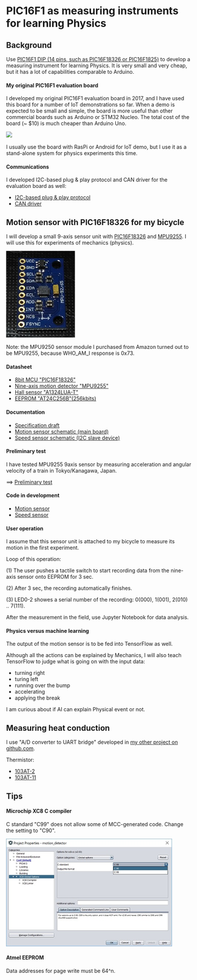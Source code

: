# PIC16F1 as measuring instruments for learning Physics

## Background

Use [PIC16F1 DIP (14 pins, such as PIC16F18326 or PIC16F1825)](http://microchipdeveloper.com/mcu1102:start) to develop a measuring instrument for learning Physics. It is very small and very cheap, but it has a lot of capabilities comparable to Arduino.

#### My original PIC16F1 evaluation board

I developed my original PIC16F1 evaluation board in 2017, and I have used this board for a number of IoT demonstrations so far. When a demo is expected to be small and simple, the board is more useful than other commercial boards such as Arduino or STM32 Nucleo. The total cost of the board (~ $10) is much cheaper than Arduino Uno.

![](https://docs.google.com/drawings/d/e/2PACX-1vTHoT0TZIyVhAgkDVHyuWkc1-_6oFHT2mF53g2q36bgH_qxplkvvRIkJ3PqJBNuTZauhhMmSiemMoZO/pub?w=680&h=400)

I usually use the board with RasPi or Android for IoT demo, but I use it as a stand-alone system for physics experiments this time.

#### Communications

I developed I2C-based plug & play protocol and CAN driver for the evaluation board as well:
- [I2C-based plug & play protocol](https://github.com/araobp/sensor-network)
- [CAN driver](https://github.com/araobp/can-bus)

## Motion sensor with PIC16F18326 for my bicycle

I will develop a small 9-axis sensor unit with [PIC16F18326](http://ww1.microchip.com/downloads/en/DeviceDoc/40001839B.pdf) and [MPU9255](https://stanford.edu/class/ee267/misc/MPU-9255-Datasheet.pdf). I will use this for experiments of mechanics (physics).

![](./doc/mpu9250_front.jpg)

Note: the MPU9250 sensor module I purchased from Amazon turned out to be MPU9255, because WHO_AM_I response is 0x73.

#### Datasheet

- [8bit MCU "PIC16F18326"](http://ww1.microchip.com/downloads/en/DeviceDoc/40001839B.pdf)
- [Nine-axis motion detector "MPU9255"](https://stanford.edu/class/ee267/misc/MPU-9255-Datasheet.pdf)
- [Hall sensor "A1324LUA-T"](https://www.allegromicro.com/~/media/Files/Datasheets/A1324-5-6-Datasheet.ashx)
- [EEPROM "AT24C256B"(256kbits)](http://akizukidenshi.com/download/at24c256b.pdf)

#### Documentation

- [Specification draft](https://docs.google.com/presentation/d/e/2PACX-1vS1QRvp0iwG9tbEkca-ZsDFF7-tqjf2MM4x4-hfQBJTx4DSAqnX8e7i9MFr4HT65ORehIFEavOaND_r/pub?start=false&loop=false&delayms=3000)
- [Motion sensor schematic (main board)](./kicad/motion_detector/motion_detector.pdf)
- [Speed sensor schematic (I2C slave device)](./kicad/speed_sensor/speed_sensor.pdf)

#### Preliminary test

I have tested MPU9255 9axis sensor by measuring acceleration and angular velocity of a train in Tokyo/Kanagawa, Japan.

==> [Preliminary test](./src/python/motion_sensor_analyze.ipynb)

#### Code in development

- [Motion sensor](./src/pic16f18623/motion_sensor.X)
- [Speed sensor](./src/pic16f1825/speed_sensor.X)

#### User operation

I assume that this sensor unit is attached to my bicycle to measure its motion in the first experiment.

Loop of this operation:

(1) The user pushes a tactile switch to start recording data from the nine-axis sensor onto EEPROM for 3 sec.

(2) After 3 sec, the recording automatically finishes.

(3) LED0-2 showes a serial number of the recording: 0(000), 1(001), 2(010) .. 7(111).

After the measurement in the field, use Jupyter Notebook for data analysis.

#### Physics versus machine learning

The output of the motion sensor is to be fed into TensorFlow as well.

Although all the actions can be explained by Mechanics, I will also teach TensorFlow to judge what is going on with the input data:
- turning right
- turing left
- running over the bump
- accelerating
- applying the break

I am curious about if AI can explain Physical event or not.

## Measuring heat conduction

I use "A/D converter to UART bridge" developed in [my other project on github.com](https://github.com/araobp/motion-detector).

Thermistor:
- [103AT-2](http://akizukidenshi.com/catalog/g/gP-07258/)
- [103AT-11](http://akizukidenshi.com/catalog/g/gP-07257/)

## Tips

#### Microchip XC8 C compiler

C standard "C99" does not allow some of MCC-generated code. Change the setting to "C90".

![](./doc/C90_standard.jpg)

#### Atmel EEPROM

Data addresses for page write must be 64^n.
